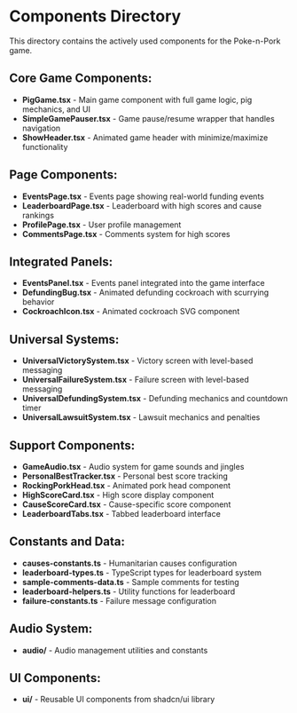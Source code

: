 # Components Directory

This directory contains the actively used components for the Poke-n-Pork game.

## Core Game Components:
- **PigGame.tsx** - Main game component with full game logic, pig mechanics, and UI
- **SimpleGamePauser.tsx** - Game pause/resume wrapper that handles navigation
- **ShowHeader.tsx** - Animated game header with minimize/maximize functionality

## Page Components:
- **EventsPage.tsx** - Events page showing real-world funding events
- **LeaderboardPage.tsx** - Leaderboard with high scores and cause rankings
- **ProfilePage.tsx** - User profile management
- **CommentsPage.tsx** - Comments system for high scores

## Integrated Panels:
- **EventsPanel.tsx** - Events panel integrated into the game interface
- **DefundingBug.tsx** - Animated defunding cockroach with scurrying behavior
- **CockroachIcon.tsx** - Animated cockroach SVG component

## Universal Systems:
- **UniversalVictorySystem.tsx** - Victory screen with level-based messaging
- **UniversalFailureSystem.tsx** - Failure screen with level-based messaging
- **UniversalDefundingSystem.tsx** - Defunding mechanics and countdown timer
- **UniversalLawsuitSystem.tsx** - Lawsuit mechanics and penalties

## Support Components:
- **GameAudio.tsx** - Audio system for game sounds and jingles
- **PersonalBestTracker.tsx** - Personal best score tracking
- **RockingPorkHead.tsx** - Animated pork head component
- **HighScoreCard.tsx** - High score display component
- **CauseScoreCard.tsx** - Cause-specific score component
- **LeaderboardTabs.tsx** - Tabbed leaderboard interface

## Constants and Data:
- **causes-constants.ts** - Humanitarian causes configuration
- **leaderboard-types.ts** - TypeScript types for leaderboard system
- **sample-comments-data.ts** - Sample comments for testing
- **leaderboard-helpers.ts** - Utility functions for leaderboard
- **failure-constants.ts** - Failure message configuration

## Audio System:
- **audio/** - Audio management utilities and constants

## UI Components:
- **ui/** - Reusable UI components from shadcn/ui library